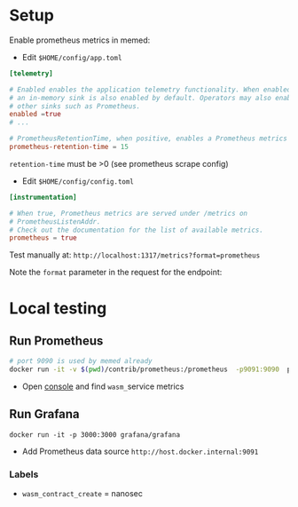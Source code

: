 # Setup
Enable prometheus metrics in memed:

* Edit `$HOME/config/app.toml`
```toml
[telemetry]

# Enabled enables the application telemetry functionality. When enabled,
# an in-memory sink is also enabled by default. Operators may also enabled
# other sinks such as Prometheus.
enabled =true
# ...

# PrometheusRetentionTime, when positive, enables a Prometheus metrics sink.
prometheus-retention-time = 15
```

`retention-time` must be >0 (see prometheus scrape config)


* Edit `$HOME/config/config.toml`
```toml
[instrumentation]

# When true, Prometheus metrics are served under /metrics on
# PrometheusListenAddr.
# Check out the documentation for the list of available metrics.
prometheus = true
```

Test manually at:
`http://localhost:1317/metrics?format=prometheus`

Note the `format` parameter in the request for the endpoint:


# Local testing
## Run Prometheus
```sh
# port 9090 is used by memed already
docker run -it -v $(pwd)/contrib/prometheus:/prometheus  -p9091:9090  prom/prometheus --config.file=/prometheus/prometheus.yaml
```
* Open [console](http://localhost:9091) and find `wasm_`service metrics

## Run Grafana

```shell
docker run -it -p 3000:3000 grafana/grafana
```
* Add Prometheus data source
`http://host.docker.internal:9091`
### Labels
* `wasm_contract_create` = nanosec